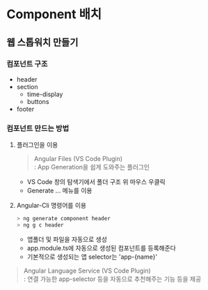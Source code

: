 # Component 배치

## 웹 스톱워치 만들기

### 컴포넌트 구조

- header
- section
  - time-display
  - buttons
- footer

### 컴포넌트 만드는 방법

1. 플러그인을 이용

   > Angular Files (VS Code Plugin)  
   > : App Generation을 쉽게 도와주는 플러그인

   - VS Code 창의 탐색기에서 폴더 구조 위 마우스 우클릭
   - Generate ... 메뉴를 이용

1. Angular-Cli 명령어를 이용

   ``` bash
   > ng generate component header  
   > ng g c header
   ```

    - 앱폴더 및 파일을 자동으로 생성
    - app.module.ts에 자동으로 생성된 컴포넌트를 등록해준다
    - 기본적으로 생성되는 앱 selector는 'app-{name}'

> Angular Language Service (VS Code Plugin)  
> : 연결 가능한 app-selector 등을 자동으로 추천해주는 기능 등을 제공

